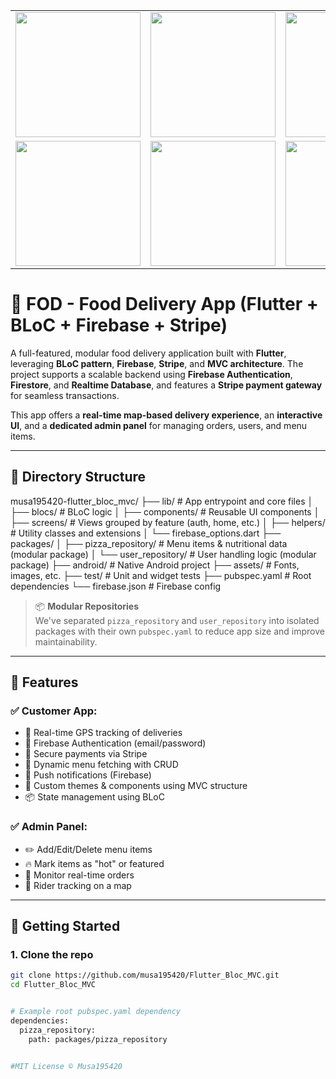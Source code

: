 <table>
  <tr>
    <td><img src="https://github.com/user-attachments/assets/2b315496-c688-47df-a5a4-b1910a94b00b" width="200"/></td>
    <td><img src="https://github.com/user-attachments/assets/a053977f-deac-4d5b-84a1-6d827d01fccc" width="200"/></td>
    <td><img src="https://github.com/user-attachments/assets/d632eac4-60fb-4ba0-bf83-fba8608cac44" width="200"/></td>
    <td><img src="https://github.com/user-attachments/assets/75b3a0c2-bda0-44ac-934b-cd932f11baaf" width="200"/></td>
    <td><img src="https://github.com/user-attachments/assets/6c7988f2-13e2-43fd-9ec7-c3bbbf7bf6a0" width="200"/></td>
  </tr>

  <tr>
        <td><img src="https://github.com/user-attachments/assets/4d9932b3-8212-44aa-b81f-aa80802b1c6a" width="200"/></td>
    <td><img src="https://github.com/user-attachments/assets/d9e47df8-9270-4d16-b723-b74caa0346e6" width="200"/></td>
    <td><img src="https://github.com/user-attachments/assets/5c092981-4075-429d-80a3-0120b7bf4b26" width="200"/></td>
    <td><img src="https://github.com/user-attachments/assets/358a5eff-3ccf-4c18-a725-5691e26a37fe" width="200"/></td>
  </tr>
</table>



# 🍕 FOD - Food Delivery App (Flutter + BLoC + Firebase + Stripe)

A full-featured, modular food delivery application built with **Flutter**, leveraging **BLoC pattern**, **Firebase**, **Stripe**, and **MVC architecture**. The project supports a scalable backend using **Firebase Authentication**, **Firestore**, and **Realtime Database**, and features a **Stripe payment gateway** for seamless transactions.

This app offers a **real-time map-based delivery experience**, an **interactive UI**, and a **dedicated admin panel** for managing orders, users, and menu items.

---

## 📂 Directory Structure

musa195420-flutter_bloc_mvc/
├── lib/ # App entrypoint and core files
│ ├── blocs/ # BLoC logic
│ ├── components/ # Reusable UI components
│ ├── screens/ # Views grouped by feature (auth, home, etc.)
│ ├── helpers/ # Utility classes and extensions
│ └── firebase_options.dart
├── packages/
│ ├── pizza_repository/ # Menu items & nutritional data (modular package)
│ └── user_repository/ # User handling logic (modular package)
├── android/ # Native Android project
├── assets/ # Fonts, images, etc.
├── test/ # Unit and widget tests
├── pubspec.yaml # Root dependencies
└── firebase.json # Firebase config


> 📦 **Modular Repositories**  
> We've separated `pizza_repository` and `user_repository` into isolated packages with their own `pubspec.yaml` to reduce app size and improve maintainability.

---

## 🔧 Features

### ✅ Customer App:
- 🧭 Real-time GPS tracking of deliveries
- 📲 Firebase Authentication (email/password)
- 🧾 Secure payments via Stripe
- 🍕 Dynamic menu fetching with CRUD
- 🔔 Push notifications (Firebase)
- 🎨 Custom themes & components using MVC structure
- 📦 State management using BLoC

### ✅ Admin Panel:
- ✏️ Add/Edit/Delete menu items
- 🔥 Mark items as "hot" or featured
- 👀 Monitor real-time orders
- 🚚 Rider tracking on a map

---

## 🚀 Getting Started

### 1. Clone the repo

```bash
git clone https://github.com/musa195420/Flutter_Bloc_MVC.git
cd Flutter_Bloc_MVC


# Example root pubspec.yaml dependency
dependencies:
  pizza_repository:
    path: packages/pizza_repository


#MIT License © Musa195420


